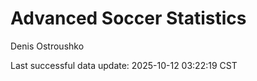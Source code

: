 # Advanced Soccer Statistics
Denis Ostroushko

<!-- gfm -->

Last successful data update: 2025-10-12 03:22:19 CST

